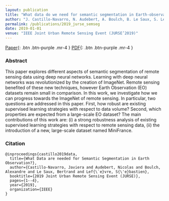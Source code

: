 ```yaml
---
layout: publication
title: "What data do we need for semantic segmentation in Earth-observation?"
author: "J. Castillo-Navarro, N. Audebert, A. Boulch, B. Le Saux, S. Lefèvre"
permalink: /publications/2019_jurse_semseg
date: 2019-01-01
venue: "IEEE Joint Urban Remote Sensing Event (JURSE’2019)"
---
```


[Paper](https://ieeexplore.ieee.org/document/8809071){: .btn .btn-purple .mr-4 }
[PDF](/files/2019_jurse_semseg/2019_jurse_semseg_paper.pdf){: .btn .btn-purple .mr-4 }


### Abstract

This paper explores different aspects of semantic segmentation of remote sensing data using deep neural networks. Learning with deep neural networks was revolutionized by the creation of ImageNet. Remote sensing benefited of these new techniques, however Earth Observation (EO) datasets remain small in comparison. In this work, we investigate how we can progress towards the ImageNet of remote sensing. In particular, two questions are addressed in this paper. First, how robust are existing supervised learning strategies with respect to data volume? Second, which properties are expected from a large-scale EO dataset? The main contributions of this work are: (i) a strong robustness analysis of existing supervised learning strategies with respect to remote sensing data, (ii) the introduction of a new, large-scale dataset named MiniFrance.

### Citation

```
@inproceedings{castillo2019data,
  title={What Data are needed for Semantic Segmentation in Earth Observation?},
  author={Castillo-Navarro, Javiera and Audebert, Nicolas and Boulch, Alexandre and Le Saux, Bertrand and Lef{\`e}vre, S{\'e}bastien},
  booktitle={2019 Joint Urban Remote Sensing Event (JURSE)},
  pages={1--4},
  year={2019},
  organization={IEEE}
}
```